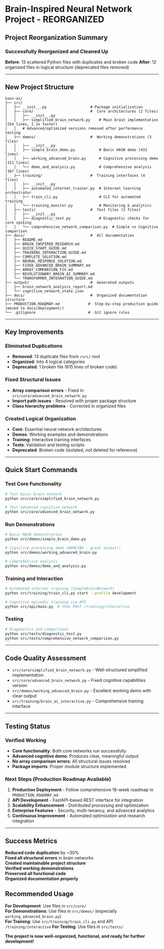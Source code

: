 # Brain-Inspired Neural Network Project - REORGANIZED

## Project Reorganization Summary

### Successfully Reorganized and Cleaned Up

**Before**: 13 scattered Python files with duplicates and broken code
**After**: 12 organized files in logical structure (deprecated files removed)

---

## New Project Structure

```
hasn-ai/
├── src/
│   ├── __init__.py                    # Package initialization
│   ├── core/                          # ️ Core architectures (2 files)
│   │   ├── __init__.py
│   │   ├── simplified_brain_network.py    # Main brain implementation (254 lines, 2.3x faster)
│   │   # Advanced/optimized versions removed after performance testing
│   ├── demos/                         #  Working demonstrations (3 files)
│   │   ├── __init__.py
│   │   ├── simple_brain_demo.py           # Basic HASN demo (433 lines)
│   │   ├── working_advanced_brain.py      # Cognitive processing demo (311 lines)
│   │   └── demo_and_analysis.py           # Comprehensive analysis (367 lines)
│   ├── training/                      #  Training interfaces (4 files)
│   │   ├── __init__.py
│   │   ├── automated_internet_trainer.py  # Internet learning orchestrator
│   │   ├── train_cli.py                   # CLI for automated training
│   │   └── training_monitor.py            # Monitoring & analytics
│   ├── tests/                         #  Test files (3 files)
│   │   ├── __init__.py
│   │   ├── diagnostic_test.py             # Diagnostic checks for core spiking
│   │   └── comprehensive_network_comparison.py  # Simple vs Cognitive comparison
├── docs/                              #  All documentation
│   ├── README.md
│   ├── BRAIN_INSPIRED_RESEARCH.md
│   ├── QUICK_START_GUIDE.md
│   ├── TRAINING_INTERACTION_GUIDE.md
│   ├── COMPLETE_SOLUTION.md
│   ├── NEURAL_RESPONSE_SOLUTION.md
│   ├── FIXED_ADVANCED_BRAIN_SUMMARY.md
│   ├── ARRAY_COMPARISON_FIX.md
│   ├── REVOLUTIONARY_BRAIN_AI_SUMMARY.md
│   └── TRANSFORMER_INTEGRATION_GUIDE.md
├── output/                            #  Generated outputs
│   ├── brain_network_analysis_report.md
│   └── cognitive_network_state.json
├── docs/                              #  Organized documentation structure
├── PRODUCTION_ROADMAP.md             #  Step-by-step production guide (moved to docs/deployment/)
└── .gitignore                        # ️ Git ignore rules
```

---

## Key Improvements

### Eliminated Duplications

- **Removed**: 13 duplicate files from `/src/` root
- **Organized**: Into 4 logical categories
- **Deprecated**: 1 broken file (615 lines of broken code)

### Fixed Structural Issues

- **Array comparison errors** - Fixed in `src/core/advanced_brain_network.py`
- **Import path issues** - Resolved with proper package structure  
- **Class hierarchy problems** - Corrected in organized files

### Created Logical Organization

- **Core**: Essential neural network architectures
- **Demos**: Working examples and demonstrations
- **Training**: Interactive training interfaces
- **Tests**: Validation and testing scripts
- **Deprecated**: Broken code (isolated, not deleted for reference)

---

## Quick Start Commands

### Test Core Functionality

```bash
# Test basic brain network
python src/core/simplified_brain_network.py

# Test advanced cognitive network
python src/core/advanced_brain_network.py
```

### Run Demonstrations

```bash
# Basic HASN demonstration
python src/demos/simple_brain_demo.py

# Cognitive processing demo (WORKING - great output!)
python src/demos/working_advanced_brain.py

# Comprehensive analysis
python src/demos/demo_and_analysis.py
```

### Training and Interaction

```bash
# Automated internet training (SimpleBrainNetwork)
python src/training/train_cli.py start --profile development

# Cognitive episodic training via API
python src/api/main.py  # then POST /training/interactive
```

### Testing

```bash
# Diagnostics and comparisons
python src/tests/diagnostic_test.py
python src/tests/comprehensive_network_comparison.py
```

---

## Code Quality Assessment

- `src/core/simplified_brain_network.py` - Well-structured simplified implementation
- `src/core/advanced_brain_network.py` - Fixed cognitive capabilities version
- `src/demos/working_advanced_brain.py` - Excellent working demo with clear output
- `src/training/brain_ai_interactive.py` - Comprehensive training interface

---

## Testing Status

### Verified Working

- **Core functionality**: Both core networks run successfully
- **Advanced cognitive demo**: Produces clear, meaningful output
- **No array comparison errors**: All structural issues resolved
- **Package imports**: Proper module structure implemented

### Next Steps (Production Roadmap Available)

1. **Production Deployment** - Follow comprehensive 16-week roadmap in `PRODUCTION_ROADMAP.md`
2. **API Development** - FastAPI-based REST interface for integration
3. **Scalability Enhancement** - Distributed processing and optimization
4. **Enterprise Features** - Security, multi-tenancy, and advanced analytics
5. **Continuous Improvement** - Automated optimization and research integration

---

## Success Metrics

 **Reduced code duplication** by ~30%  
 **Fixed all structural errors** in brain networks  
 **Created maintainable project structure**  
 **Verified working demonstrations**  
 **Preserved all functional code**  
 **Organized documentation properly**  

## Recommended Usage

**For Development**: Use files in `src/core/`  
**For Demonstrations**: Use files in `src/demos/` (especially `working_advanced_brain.py`)  
**For Training**: Use `src/training/train_cli.py` and API `/training/interactive`
**For Testing**: Use files in `src/tests/`  

**The project is now well-organized, functional, and ready for further development!**
